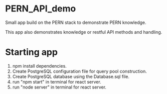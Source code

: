 # PERN_API_demo
Small app build on the PERN stack to demonstrate PERN knowledge. 

This app also demonstrates knowledge or restful API methods and handling. 

# Starting app
1. npm install dependencies. 
2. Create PostgreSQL configuration file for query pool construction.
3. Create PostgreSQL database using the Database.sql file. 
4. run "npm start" in terminal for react server.
5. run "node server" in terminal for react server.
